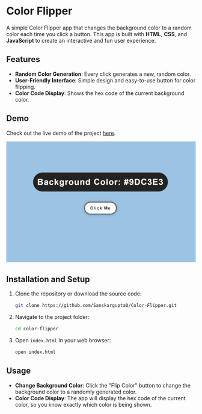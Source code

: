 # Color Flipper

A simple Color Flipper app that changes the background color to a random color each time you click a button. This app is built with **HTML**, **CSS**, and **JavaScript** to create an interactive and fun user experience.

## Features

- **Random Color Generation**: Every click generates a new, random color.
- **User-Friendly Interface**: Simple design and easy-to-use button for color flipping.
- **Color Code Display**: Shows the hex code of the current background color.

## Demo

Check out the live demo of the project [here](https://sanskargupta0.github.io/Color-Flipper/).


![Color Flipper App Screenshot](./image.png)

## Installation and Setup

1. Clone the repository or download the source code:
    ```bash
    git clone https://github.com/Sanskargupta0/Color-Flipper.git
    ```

2. Navigate to the project folder:
    ```bash
    cd color-flipper
    ```

3. Open `index.html` in your web browser:
    ```bash
    open index.html
    ```

## Usage

- **Change Background Color**: Click the "Flip Color" button to change the background color to a randomly generated color.
- **Color Code Display**: The app will display the hex code of the current color, so you know exactly which color is being shown.

